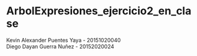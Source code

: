 # ArbolExpresiones_ejercicio2_en_clase
Kevin Alexander Puentes Yaya - 20151020040  
Diego Dayan Guerra Nuñez - 20152020024
